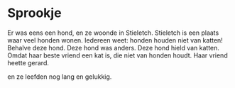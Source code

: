 # Sprookje

Er was eens een hond, en ze woonde in Stieletch.
Stieletch is een plaats waar veel honden wonen.
Iedereen weet: honden houden niet van katten!
Behalve deze hond.
Deze hond was anders.
Deze hond hield van katten.
Omdat haar beste vriend een kat is, die niet van honden houdt. 
Haar vriend heette gerard.

en ze leefden nog lang en gelukkig.
